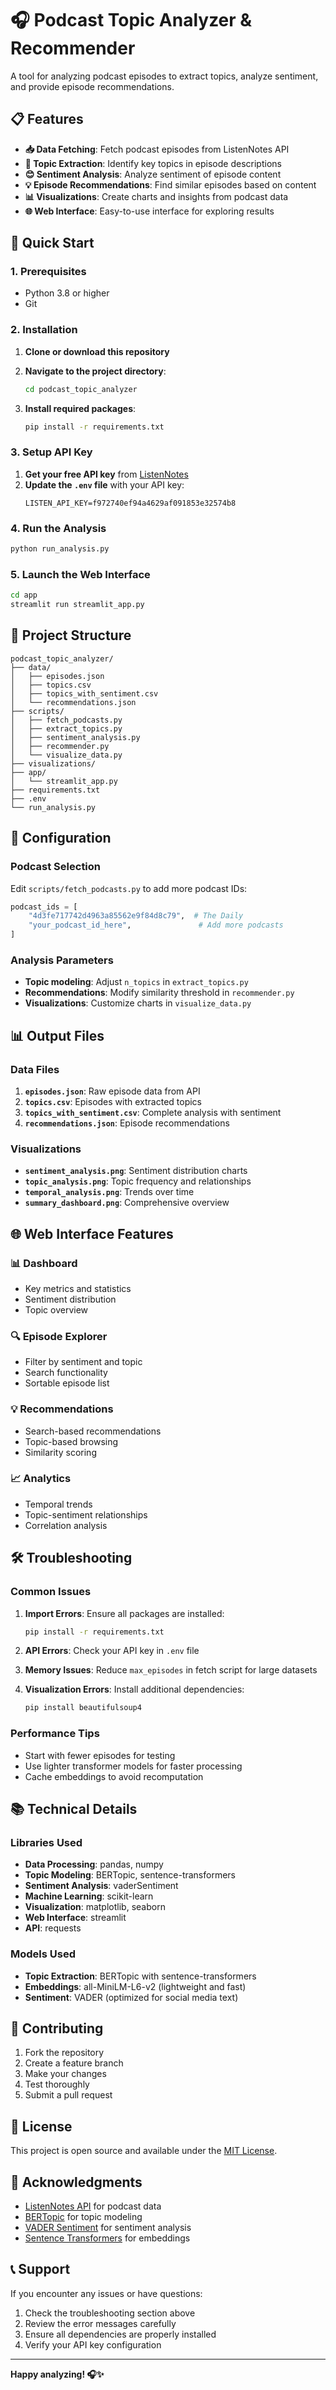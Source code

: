 # 🎧 Podcast Topic Analyzer & Recommender

A tool for analyzing podcast episodes to extract topics, analyze sentiment, and provide episode recommendations.

## 📋 Features

- **📥 Data Fetching**: Fetch podcast episodes from ListenNotes API
- **🧠 Topic Extraction**: Identify key topics in episode descriptions
- **😊 Sentiment Analysis**: Analyze sentiment of episode content
- **💡 Episode Recommendations**: Find similar episodes based on content
- **📊 Visualizations**: Create charts and insights from podcast data
- **🌐 Web Interface**: Easy-to-use interface for exploring results

## 🚀 Quick Start

### 1. Prerequisites

- Python 3.8 or higher
- Git

### 2. Installation

1. **Clone or download this repository**
2. **Navigate to the project directory**:
   ```bash
   cd podcast_topic_analyzer
   ```

3. **Install required packages**:
   ```bash
   pip install -r requirements.txt
   ```

### 3. Setup API Key

1. **Get your free API key** from [ListenNotes](https://www.listennotes.com/api/)
2. **Update the `.env` file** with your API key:
   ```
   LISTEN_API_KEY=f972740ef94a4629af091853e32574b8
   ```

### 4. Run the Analysis

```bash
python run_analysis.py
```

### 5. Launch the Web Interface

```bash
cd app
streamlit run streamlit_app.py
```

## 📁 Project Structure

```
podcast_topic_analyzer/
├── data/
│   ├── episodes.json
│   ├── topics.csv
│   ├── topics_with_sentiment.csv
│   └── recommendations.json
├── scripts/
│   ├── fetch_podcasts.py
│   ├── extract_topics.py
│   ├── sentiment_analysis.py
│   ├── recommender.py
│   └── visualize_data.py
├── visualizations/
├── app/
│   └── streamlit_app.py
├── requirements.txt
├── .env
└── run_analysis.py
```

## 🔧 Configuration

### Podcast Selection

Edit `scripts/fetch_podcasts.py` to add more podcast IDs:

```python
podcast_ids = [
    "4d3fe717742d4963a85562e9f84d8c79",  # The Daily
    "your_podcast_id_here",               # Add more podcasts
]
```

### Analysis Parameters

- **Topic modeling**: Adjust `n_topics` in `extract_topics.py`
- **Recommendations**: Modify similarity threshold in `recommender.py`
- **Visualizations**: Customize charts in `visualize_data.py`

## 📊 Output Files

### Data Files

1. **`episodes.json`**: Raw episode data from API
2. **`topics.csv`**: Episodes with extracted topics
3. **`topics_with_sentiment.csv`**: Complete analysis with sentiment
4. **`recommendations.json`**: Episode recommendations

### Visualizations

- **`sentiment_analysis.png`**: Sentiment distribution charts
- **`topic_analysis.png`**: Topic frequency and relationships
- **`temporal_analysis.png`**: Trends over time
- **`summary_dashboard.png`**: Comprehensive overview

## 🌐 Web Interface Features

### 📊 Dashboard
- Key metrics and statistics
- Sentiment distribution
- Topic overview

### 🔍 Episode Explorer
- Filter by sentiment and topic
- Search functionality
- Sortable episode list

### 💡 Recommendations
- Search-based recommendations
- Topic-based browsing
- Similarity scoring

### 📈 Analytics
- Temporal trends
- Topic-sentiment relationships
- Correlation analysis

## 🛠️ Troubleshooting

### Common Issues

1. **Import Errors**: Ensure all packages are installed:
   ```bash
   pip install -r requirements.txt
   ```

2. **API Errors**: Check your API key in `.env` file

3. **Memory Issues**: Reduce `max_episodes` in fetch script for large datasets

4. **Visualization Errors**: Install additional dependencies:
   ```bash
   pip install beautifulsoup4
   ```

### Performance Tips

- Start with fewer episodes for testing
- Use lighter transformer models for faster processing
- Cache embeddings to avoid recomputation

## 📚 Technical Details

### Libraries Used

- **Data Processing**: pandas, numpy
- **Topic Modeling**: BERTopic, sentence-transformers
- **Sentiment Analysis**: vaderSentiment
- **Machine Learning**: scikit-learn
- **Visualization**: matplotlib, seaborn
- **Web Interface**: streamlit
- **API**: requests

### Models Used

- **Topic Extraction**: BERTopic with sentence-transformers
- **Embeddings**: all-MiniLM-L6-v2 (lightweight and fast)
- **Sentiment**: VADER (optimized for social media text)

## 🤝 Contributing

1. Fork the repository
2. Create a feature branch
3. Make your changes
4. Test thoroughly
5. Submit a pull request

## 📄 License

This project is open source and available under the [MIT License](LICENSE).

## 🙏 Acknowledgments

- [ListenNotes API](https://www.listennotes.com/api/) for podcast data
- [BERTopic](https://github.com/MaartenGr/BERTopic) for topic modeling
- [VADER Sentiment](https://github.com/cjhutto/vaderSentiment) for sentiment analysis
- [Sentence Transformers](https://www.sbert.net/) for embeddings

## 📞 Support

If you encounter any issues or have questions:

1. Check the troubleshooting section above
2. Review the error messages carefully
3. Ensure all dependencies are properly installed
4. Verify your API key configuration

---

**Happy analyzing! 🎧✨**